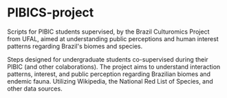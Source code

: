 # PIBICS-project
Scripts for PIBIC students supervised, by the Brazil Culturomics Project from UFAL, aimed at understanding public perceptions and human interest patterns regarding Brazil's biomes and species.

Steps designed for undergraduate students co-supervised during their PIBIC (and other colaborations). The project aims to understand interaction patterns, interest, and public perception regarding Brazilian biomes and endemic fauna. Utilizing Wikipedia, the National Red List of Species, and other data sources.

